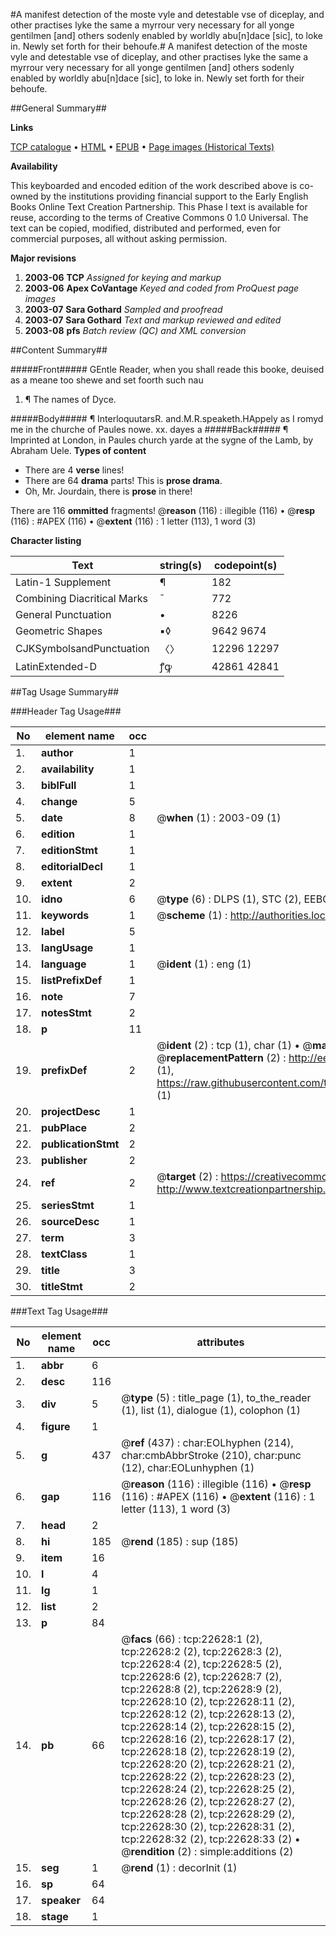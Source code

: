 #A manifest detection of the moste vyle and detestable vse of diceplay, and other practises lyke the same a myrrour very necessary for all yonge gentilmen [and] others sodenly enabled by worldly abu[n]dace [sic], to loke in. Newly set forth for their behoufe.#
A manifest detection of the moste vyle and detestable vse of diceplay, and other practises lyke the same a myrrour very necessary for all yonge gentilmen [and] others sodenly enabled by worldly abu[n]dace [sic], to loke in. Newly set forth for their behoufe.

##General Summary##

**Links**

[TCP catalogue](http://www.ota.ox.ac.uk/tcp/)  • 
[HTML](http://tei.it.ox.ac.uk/tcp/Texts-HTML/free/A14/A14659.html)  • 
[EPUB](http://tei.it.ox.ac.uk/tcp/Texts-EPUB/free/A14/A14659.epub) • 
[Page images (Historical Texts)](https://data.historicaltexts.jisc.ac.uk/view?pubId=eebo-99856972e&pageId=eebo-99856972e-22628-1)

**Availability**

This keyboarded and encoded edition of the
	       work described above is co-owned by the institutions
	       providing financial support to the Early English Books
	       Online Text Creation Partnership. This Phase I text is
	       available for reuse, according to the terms of Creative
	       Commons 0 1.0 Universal. The text can be copied,
	       modified, distributed and performed, even for
	       commercial purposes, all without asking permission.

**Major revisions**

1. __2003-06__ __TCP__ *Assigned for keying and markup*
1. __2003-06__ __Apex CoVantage__ *Keyed and coded from ProQuest page images*
1. __2003-07__ __Sara Gothard__ *Sampled and proofread*
1. __2003-07__ __Sara Gothard__ *Text and markup reviewed and edited*
1. __2003-08__ __pfs__ *Batch review (QC) and XML conversion*

##Content Summary##

#####Front#####
GEntle Reader, when you shall reade this booke, deuised as a meane too shewe and set foorth such nau
1. ¶ The names of Dyce.

#####Body#####
¶ InterloquutarsR. and.M.R.speaketh.HAppely as I romyd me in the churche of Paules nowe. xx. dayes a
#####Back#####
¶ Imprinted at London, in Paules church yarde at the sygne of the Lamb, by Abraham Uele.
**Types of content**

  * There are 4 **verse** lines!
  * There are 64 **drama** parts! This is **prose drama**.
  * Oh, Mr. Jourdain, there is **prose** in there!

There are 116 **ommitted** fragments! 
 @__reason__ (116) : illegible (116)  •  @__resp__ (116) : #APEX (116)  •  @__extent__ (116) : 1 letter (113), 1 word (3)

**Character listing**


|Text|string(s)|codepoint(s)|
|---|---|---|
|Latin-1 Supplement|¶|182|
|Combining             Diacritical Marks|̄|772|
|General Punctuation|•|8226|
|Geometric Shapes|▪◊|9642 9674|
|CJKSymbolsandPunctuation|〈〉|12296 12297|
|LatinExtended-D|ꝭꝙ|42861 42841|

##Tag Usage Summary##

###Header Tag Usage###

|No|element name|occ|attributes|
|---|---|---|---|
|1.|__author__|1||
|2.|__availability__|1||
|3.|__biblFull__|1||
|4.|__change__|5||
|5.|__date__|8| @__when__ (1) : 2003-09 (1)|
|6.|__edition__|1||
|7.|__editionStmt__|1||
|8.|__editorialDecl__|1||
|9.|__extent__|2||
|10.|__idno__|6| @__type__ (6) : DLPS (1), STC (2), EEBO-CITATION (1), PROQUEST (1), VID (1)|
|11.|__keywords__|1| @__scheme__ (1) : http://authorities.loc.gov/ (1)|
|12.|__label__|5||
|13.|__langUsage__|1||
|14.|__language__|1| @__ident__ (1) : eng (1)|
|15.|__listPrefixDef__|1||
|16.|__note__|7||
|17.|__notesStmt__|2||
|18.|__p__|11||
|19.|__prefixDef__|2| @__ident__ (2) : tcp (1), char (1)  •  @__matchPattern__ (2) : ([0-9\-]+):([0-9IVX]+) (1), (.+) (1)  •  @__replacementPattern__ (2) : http://eebo.chadwyck.com/downloadtiff?vid=$1&page=$2 (1), https://raw.githubusercontent.com/textcreationpartnership/Texts/master/tcpchars.xml#$1 (1)|
|20.|__projectDesc__|1||
|21.|__pubPlace__|2||
|22.|__publicationStmt__|2||
|23.|__publisher__|2||
|24.|__ref__|2| @__target__ (2) : https://creativecommons.org/publicdomain/zero/1.0/ (1), http://www.textcreationpartnership.org/docs/. (1)|
|25.|__seriesStmt__|1||
|26.|__sourceDesc__|1||
|27.|__term__|3||
|28.|__textClass__|1||
|29.|__title__|3||
|30.|__titleStmt__|2||


###Text Tag Usage###

|No|element name|occ|attributes|
|---|---|---|---|
|1.|__abbr__|6||
|2.|__desc__|116||
|3.|__div__|5| @__type__ (5) : title_page (1), to_the_reader (1), list (1), dialogue (1), colophon (1)|
|4.|__figure__|1||
|5.|__g__|437| @__ref__ (437) : char:EOLhyphen (214), char:cmbAbbrStroke (210), char:punc (12), char:EOLunhyphen (1)|
|6.|__gap__|116| @__reason__ (116) : illegible (116)  •  @__resp__ (116) : #APEX (116)  •  @__extent__ (116) : 1 letter (113), 1 word (3)|
|7.|__head__|2||
|8.|__hi__|185| @__rend__ (185) : sup (185)|
|9.|__item__|16||
|10.|__l__|4||
|11.|__lg__|1||
|12.|__list__|2||
|13.|__p__|84||
|14.|__pb__|66| @__facs__ (66) : tcp:22628:1 (2), tcp:22628:2 (2), tcp:22628:3 (2), tcp:22628:4 (2), tcp:22628:5 (2), tcp:22628:6 (2), tcp:22628:7 (2), tcp:22628:8 (2), tcp:22628:9 (2), tcp:22628:10 (2), tcp:22628:11 (2), tcp:22628:12 (2), tcp:22628:13 (2), tcp:22628:14 (2), tcp:22628:15 (2), tcp:22628:16 (2), tcp:22628:17 (2), tcp:22628:18 (2), tcp:22628:19 (2), tcp:22628:20 (2), tcp:22628:21 (2), tcp:22628:22 (2), tcp:22628:23 (2), tcp:22628:24 (2), tcp:22628:25 (2), tcp:22628:26 (2), tcp:22628:27 (2), tcp:22628:28 (2), tcp:22628:29 (2), tcp:22628:30 (2), tcp:22628:31 (2), tcp:22628:32 (2), tcp:22628:33 (2)  •  @__rendition__ (2) : simple:additions (2)|
|15.|__seg__|1| @__rend__ (1) : decorInit (1)|
|16.|__sp__|64||
|17.|__speaker__|64||
|18.|__stage__|1||
